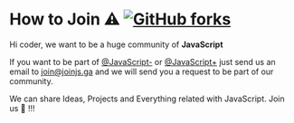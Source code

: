 # How to Join ⚠️ [![GitHub forks](https://img.shields.io/github/forks/badges/shields.svg?style=social&label=Fork)](https://github.com/jsless)
Hi coder, we want to be a huge community of **JavaScript**

If you want to be part of [@JavaScript-](https://github.com/jsless) or [@JavaScript+](https://github.com/jsmore) just send us an email to join@joinjs.ga and we will send you a request to be part of our community.

We can share Ideas, Projects and Everything related with JavaScript. Join us 🙌 !!!
